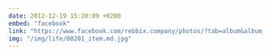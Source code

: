 ```yaml
---
date: 2012-12-19 15:20:09 +0200
embed: "facebook"
link: "https://www.facebook.com/rebbix.company/photos/?tab=album&album_id=204313159693970"
img: "/img/life/00201_item.md.jpg"
---
```

